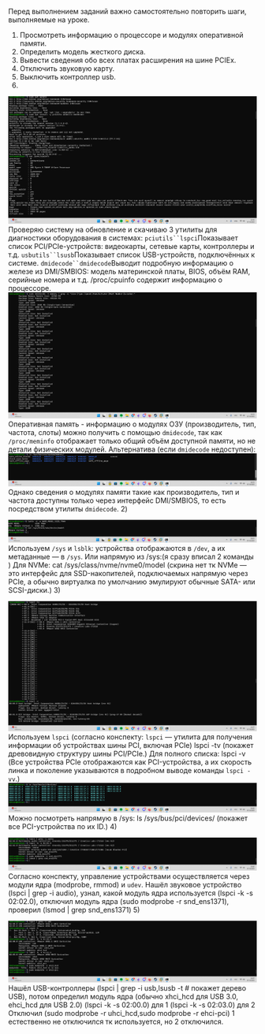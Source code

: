 Перед выполнением заданий важно самостоятельно повторить шаги, выполняемые на уроке.

1) Просмотреть информацию о процессоре и модулях оперативной памяти.
2) Определить модель жесткого диска.
3) Вывести сведения обо всех платах расширения на шине PCIEx.
4) Отключить звуковую карту.
5) Выключить контроллер usb.
1)

![Image](<https://github.com/Ro1FZ/Test-work-Sedinkin/blob/main/Pasted%20image%2020251007221050.png?raw=true>)
Проверяю систему на обновление и скачиваю 3 утилиты для диагностики оборудования в системах:
`pciutils``lspci`Показывает список PCI/PCIe-устройств: видеокарты, сетевые карты, контроллеры и т.д.
`usbutils``lsusb`Показывает список USB-устройств, подключённых к системе.
`dmidecode``dmidecode`Выводит подробную информацию о железе из DMI/SMBIOS: модель материнской платы, BIOS, объём RAM, серийные номера и т.д.
/proc/cpuinfo содержит информацию о процессоре.
![Image](<https://github.com/Ro1FZ/Test-work-Sedinkin/blob/main/Pasted%20image%2020251007221527.png?raw=true>)
Оперативная память - информацию о модулях ОЗУ (производитель, тип, частота, слоты) можно получить с помощью `dmidecode`, так как `/proc/meminfo` отображает только общий объём доступной памяти, но не детали физических модулей.
Альтернатива (если `dmidecode` недоступен):
![Image](<https://github.com/Ro1FZ/Test-work-Sedinkin/blob/main/Pasted%20image%2020251007221604.png?raw=true>)
Однако сведения о модулях памяти такие как производитель, тип и частота доступны только через интерфейс DMI/SMBIOS, то есть посредством утилиты `dmidecode`.
2)

![Image](<https://github.com/Ro1FZ/Test-work-Sedinkin/blob/main/Pasted%20image%2020251007222133.png?raw=true>)
Используем `/sys` и `lsblk`: устройства отображаются в `/dev`, а их метаданные — в `/sys`.
Или напрямую из /sys:(я сразу вписал 2 команды )
Для NVMe: cat /sys/class/nvme/nvme0/model (скрина нет тк NVMe — это интерфейс для SSD-накопителей, подключаемых напрямую через PCIe, а обычно виртуалка по умолчанию эмулируют обычные SATA- или SCSI-диски.)
3)

![Image](<https://github.com/Ro1FZ/Test-work-Sedinkin/blob/main/Pasted%20image%2020251007222718.png?raw=true>)
Используем `lspci` (согласно конспекту: `lspci` — утилита для получения информации об устройствах шины PCI, включая PCIe) lspci -tv (покажет древовидную структуру шины PCI/PCIe.)
Для полного списка: lspci -v (Все устройства PCIe отображаются как PCI-устройства, а их скорость линка и поколение указываются в подробном выводе команды `lspci -vv`.)
![Image](<https://github.com/Ro1FZ/Test-work-Sedinkin/blob/main/Pasted%20image%2020251007223216.png?raw=true>)
Можно посмотреть напрямую в /sys: ls /sys/bus/pci/devices/ (покажет все PCI-устройства по их ID.)
4)

![Image](<https://github.com/Ro1FZ/Test-work-Sedinkin/blob/main/Pasted%20image%2020251007224310.png?raw=true>)
Согласно конспекту, управление устройствами осуществляется через модули ядра (modprobe, rmmod) и `udev`.
Нашёл звуковое устройство (lspci | grep -i audio), узнал, какой модуль ядра используется (lspci -k -s 02:02.0), отключил модуль ядра (sudo modprobe -r snd_ens1371), проверил (lsmod | grep snd_ens1371)
5)

![Image](<https://github.com/Ro1FZ/Test-work-Sedinkin/blob/main/Pasted%20image%2020251007225743.png?raw=true>)
Нашёл USB-контроллеры (lspci | grep -i usb,lsusb -t  # покажет дерево USB),
потом определил модуль ядра (обычно xhci_hcd для USB 3.0, ehci_hcd для USB 2.0)
(lspci -k -s 02:00.0) для 1
(lspci -k -s 02:03.0) для 2
Отключил (sudo modprobe -r uhci_hcd,sudo modprobe -r ehci-pci)
1 естественно не отключился тк используется, но 2 отключился.